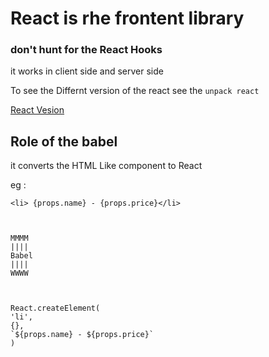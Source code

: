 # React is rhe frontent library

### don't hunt for the React Hooks 
it works in client side and server side 



To see the Differnt version of the react see the `unpack react`

[React Vesion](https://app.unpkg.com/react@18.3.1)

## Role of the babel

it converts the HTML Like component to React 

eg : 
```
<li> {props.name} - {props.price}</li>



MMMM
||||
Babel
||||
WWWW



React.createElement(
'li',
{},
`${props.name} - ${props.price}` 
)


```